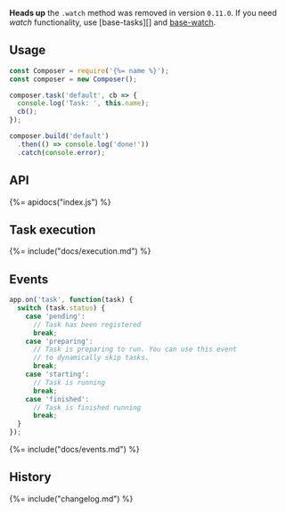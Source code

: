**Heads up** the `.watch` method was removed in version `0.11.0`. If you need _watch_ functionality, use [base-tasks][] and [base-watch](https://github.com/node-base/base-watch).

## Usage

```js
const Composer = require('{%= name %}');
const composer = new Composer();

composer.task('default', cb => {
  console.log('Task: ', this.name);
  cb();
});

composer.build('default')
  .then(() => console.log('done!'))
  .catch(console.error);
```

## API
{%= apidocs("index.js") %}

## Task execution
{%= include("docs/execution.md") %}

## Events

```js
app.on('task', function(task) {
  switch (task.status) {
    case 'pending':
      // Task has been registered
      break;
    case 'preparing':
      // Task is preparing to run. You can use this event
      // to dynamically skip tasks.
      break;
    case 'starting':
      // Task is running
      break;
    case 'finished':
      // Task is finished running
      break;
  }
});
```


{%= include("docs/events.md") %}

## History
{%= include("changelog.md") %}
